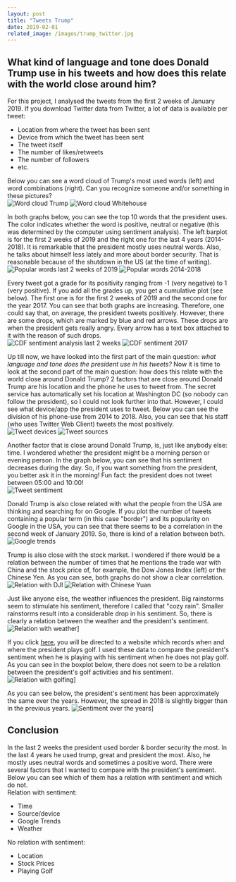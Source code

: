 ```yaml
---
layout: post
title: "Tweets Trump"
date: 2019-02-01
related_image: /images/trump_twitter.jpg
---
```

## What kind of language and tone does Donald Trump use in his tweets and how does this relate with the world close around him?

For this project, I analysed the tweets from the first 2 weeks of January 2019. If you download Twitter data from Twitter, a lot of data is available per tweet: 
- Location from where the tweet has been sent
- Device from which the tweet has been sent
- The tweet itself
- The number of likes/retweets
- The number of followers
- etc.<br/>

Below you can see a word cloud of Trump's most used words (left) and word combinations (right). Can you recognize someone and/or something in these pictures?<br/>
![Word cloud Trump](/images/trump_wordcloud.png) ![Word cloud Whitehouse](/images/wh_wordcloud.png)

In both graphs below, you can see the top 10 words that the president uses. The color indicates whether the word is positive, neutral or negative (this was determined by the computer using sentiment analysis). The left barplot is for the first 2 weeks of 2019 and the right one for the last 4 years (2014-2018). It is remarkable that the president mostly uses neutral words. Also, he talks about himself less lately and more about border security. That is reasonable because of the shutdown in the US (at the time of writing).<br/>
![Popular words last 2 weeks of 2019](/images/popularwords.png) ![Popular words 2014-2018](/images/popularwords2.png)

Every tweet got a grade for its positivity ranging from -1 (very negative) to 1 (very positive). If you add all the grades up, you get a cumulative plot (see below). The first one is for the first 2 weeks of 2019 and the second one for the year 2017. You can see that both graphs are increasing. Therefore, one could say that, on average, the president tweets positively. However, there are some drops, which are marked by blue and red arrows. These drops are when the president gets really angry. Every arrow has a text box attached to it with the reason of such drops.<br/>
![CDF sentiment analysis last 2 weeks](/images/cdf1.png) ![CDF sentiment 2017](/images/cdf2.png)

Up till now, we have looked into the first part of the main question: *what language and tone does the president use in his tweets?* Now it is time to look at the second part of the main question: how does this relate with the world close around Donald Trump? 2 factors that are close around Donald Trump are his location and the phone he uses to tweet from. The secret service has automatically set his location at Washington DC (so nobody can follow the president), so I could not look further into that. However, I could see what device/app the president uses to tweet. Below you can see the division of his phone-use from 2014 to 2018. Also, you can see that his staff (who uses Twitter Web Client) tweets the most positively.<br/>
![Tweet devices](/images/tweetdevices.png) ![Tweet sources](/images/tweetsources.png)

Another factor that is close around Donald Trump, is, just like anybody else: time. I wondered whether the president might be a morning person or evening person. In the graph below, you can see that his sentiment decreases during the day. So, if you want something from the president, you better ask it in the morning!
Fun fact: the president does not tweet between 05:00 and 10:00!<br/>
![Tweet sentiment](/images/tweetsentiment.png) 

Donald Trump is also close related with what the people from the USA are thinking and searching for on Google. If you plot the number of tweets containing a popular term (in this case "border") and its popularity on Google in the USA, you can see that there seems to be a correlation in the second week of January 2019. So, there is kind of a relation between both.<br/>
![Google trends](/images/googletrends.png) 

Trump is also close with the stock market. I wondered if there would be a relation between the number of times that he mentions the trade war with China and the stock price of, for example, the Dow Jones Index (left) or the Chinese Yen.
As you can see, both graphs do not show a clear correlation.<br/>
![Relation with DJI](/images/dji.png) ![Relation with Chinese Yuan](/images/yuan.png)

Just like anyone else, the weather influences the president. Big rainstorms seem to stimulate his sentiment, therefore I called that "cozy rain". Smaller rainstorms result into a considerable drop in his sentiment. So, there is clearly a relation between the weather and the president's sentiment.<br/>
![Relation with weather](/images/weathertrump.png)]

If you click [here](https://trumpgolfcount.com/displayoutings), you will be directed to a website which records when and where the president plays golf. I used these data to compare the president's sentiment when he is playing with his sentiment when he does not play golf. As you can see in the boxplot below, there does not seem to be a relation between the president's golf activities and his sentiment.<br/>
![Relation with golfing](/images/golfingboxplot.png)]

As you can see below, the president's sentiment has been approximately the same over the years. However, the spread in 2018 is slightly bigger than in the previous years.
![Sentiment over the years](/images/sentimentboxplot.png)]

## Conclusion
In the last 2 weeks the president used border & border security the most. In the last 4 years he used trump, great  and president the most. Also, he mostly uses neutral words and sometimes a positive word. There were several factors that I wanted to compare with the president's sentiment. Below you can see which of them has a relation with sentiment and which do not.<br/>
Relation with sentiment: 
- Time
- Source/device
- Google Trends
- Weather<br/>

No relation with sentiment:
- Location
- Stock Prices
- Playing Golf





